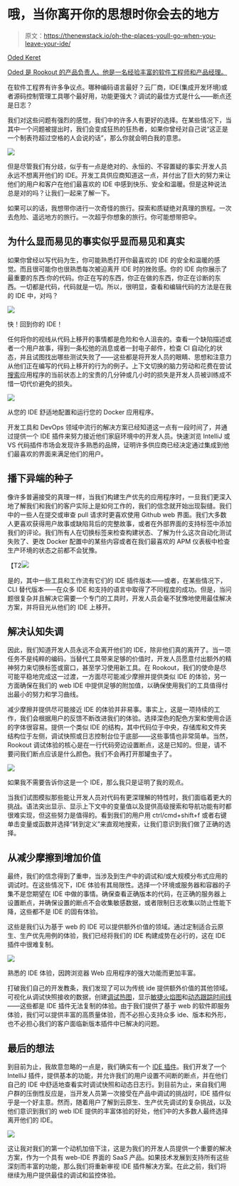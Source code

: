 # 哦，当你离开你的思想时你会去的地方

> 原文：<https://thenewstack.io/oh-the-places-youll-go-when-you-leave-your-ide/>

[](https://www.linkedin.com/in/oded-keret-49786229/)

[Oded Keret](https://www.linkedin.com/in/oded-keret-49786229/)

[Oded 是 Rookout 的产品负责人。他是一名经验丰富的软件工程师和产品经理。](https://www.linkedin.com/in/oded-keret-49786229/)

[](https://www.linkedin.com/in/oded-keret-49786229/)[](https://www.linkedin.com/in/oded-keret-49786229/)

在软件工程界有许多争议点。哪种编码语言最好？云厂商，IDE(集成开发环境)或者源码控制管理工具哪个最好用，功能更强大？调试的最佳方式是什么——断点还是日志？

我们对这些问题有强烈的感觉，我们中的许多人有更好的选择。在某些情况下，当其中一个问题被提出时，我们会变成狂热的狂热者，如果你曾经对自己说“这正是一个制表符超过空格的人会说的话”，那么你就会明白我的意思。

[![](img/9892432a62f7d15f3934334228aba2cf.png)](https://cdn.thenewstack.io/media/2021/08/81ec3fd8-image3.png)

但是尽管我们有分歧，似乎有一点是绝对的、永恒的、不容置疑的事实:开发人员永远不想离开他们的 IDE。开发工具供应商知道这一点，并付出了巨大的努力来让他们的用户和客户在他们最喜欢的 IDE 中感到快乐、安全和温暖。但是这种说法总是对的吗？让我们一起来了解一下。

如果可以的话，我想带你进行一次奇怪的旅行。探索和质疑绝对真理的旅程。一次去危险、遥远地方的旅行。一次超乎你想象的旅行。你可能想带把伞。

## 为什么显而易见的事实似乎显而易见和真实

如果你曾经以写代码为生，你可能熟悉打开你最喜欢的 IDE 的安全和温暖的感觉。而且很可能你也很熟悉每次被迫离开 IDE 时的挫败感。你的 IDE 向你展示了最重要的东西:你的代码。你正在写的东西，你正在做的东西，你正在诊断的东西。一切都是代码，代码就是一切。所以，很明显，查看和编辑代码的方法是在我的 IDE 中，对吗？

[![](img/40f3fba9f45e6ce900bc92761b3959f4.png)](https://cdn.thenewstack.io/media/2021/08/40c39b38-image7.png)

快！回到你的 IDE！

任何将你的视线从代码上移开的事情都是危险和令人沮丧的。查看一个缺陷描述或者一个用户故事，得到一条松弛的消息或者一封电子邮件，检查 CI 自动化的状态，并且试图找出哪些测试失败了——这些都是将开发人员的眼睛、思想和注意力从他们正在编写的代码上移开的行为的例子。上下文切换的脑力劳动和花费在尝试[搜索](https://en.wikipedia.org/wiki/Grok)应用程序的当前状态上的宝贵的几分钟或几小时的损失是开发人员被训练成不惜一切代价避免的损失。

[![](img/4ce8128bf2e328bc458c8c7e4cf34301.png)](https://cdn.thenewstack.io/media/2021/08/cbb1cd4f-image6.png)

从您的 IDE 舒适地配置和运行您的 Docker 应用程序。

开发工具和 DevOps 领域中流行的解决方案已经知道这一点有一段时间了，并通过提供一个 IDE 插件来努力接近他们家庭环境中的开发人员。快速浏览 IntelliJ 或 VS 代码插件市场会发现许多熟悉的品牌，证明许多供应商已经决定通过集成到他们最喜欢的界面来满足他们的用户。

## 播下异端的种子

像许多普遍接受的真理一样，当我们构建生产优先的应用程序时，一旦我们更深入地了解我们和我们的客户实际上是如何工作的，我们的信念就开始出现裂缝。我们中的一些人在提交或审查 pull 请求时更喜欢使用 Github web 界面。我们大多数人更喜欢获得用户故事或缺陷背后的完整故事，或者在外部界面的支持标签中添加我们的评论。我们所有人在切换标签来检查构建状态、了解为什么这次自动化测试失败了、更改 Docker 配置中的某些内容或者在我们最喜欢的 APM 仪表板中检查生产环境的状态之前都不会犹豫。

【T2![](img/5d8e45dbb04836529e614e52150c06d3.png)

是的，其中一些工具和工作流有它们的 IDE 插件版本——或者，在某些情况下，CLI 替代版本——在众多 IDE 和支持的语言中取得了不同程度的成功。但是，当问题很复杂并且解决它需要一个专门的工具时，开发人员会毫不犹豫地使用最佳解决方案，并将目光从他们的 IDE 上移开。

## 解决认知失调

因此，我们知道开发人员永远不会离开他们的 IDE，除非他们真的离开了。当一项任务不是纯粹的编码，当替代工具带来足够的价值时，开发人员愿意付出额外的精神努力来切换标签或窗口，甚至学习使用新工具。在 Rookout，我们的使命是尽可能平稳地完成这一过渡，一方面尽可能减少摩擦并提供类似 IDE 的体验，另一方面确保在我们的 web IDE 中提供足够的附加值，以确保使用我们的工具值得付出最小的努力和学习曲线。

减少摩擦并提供尽可能接近 IDE 的体验并非易事。事实上，这是一项持续的工作，我们会根据用户的反馈不断改进我们的体验。选择深色的配色方案和使用合适的字体很容易。提供一个类似 IDE 的结构，其中代码位于中央，存储库和文件夹结构位于左侧，调试快照或日志控制台位于底部——这些事情也非常简单。当然，Rookout 调试体验的核心是在一行代码旁边设置断点，这是已知的。但是，请不要问我们断点应该是什么颜色。我们不会再打开那罐虫子了。

[![](img/4e4adf465a9e996ca2d347999ab7f9b3.png)](https://cdn.thenewstack.io/media/2021/08/1860a781-image5.png)

如果我不需要告诉你这是一个 IDE，那么我只是证明了我的观点。

当我们试图模拟那些能让开发人员对代码有更深理解的特性时，我们面临着更大的挑战。语法突出显示、显示上下文中的变量值以及提供高级搜索和导航功能有时都很难实现，但这些努力是值得的。看到我们的用户用 ctrl/cmd+shift+f 或者右键单击变量或函数并选择“转到定义”来直观地搜索，让我们意识到我们做了正确的选择。

## 从减少摩擦到增加价值

最终，我们的信念得到了重申，当涉及到生产中的调试和/或大规模分布式应用的调试时。在这些情况下，IDE 体验有其局限性。选择一个环境或服务器和容器的子集不是您期望在 IDE 中做的事情。确保查看正确版本的代码，在正确的服务器上设置断点，并确保设置的断点不会收集敏感数据，或者限制日志收集以防止性能下降，这些都不是 IDE 的固有体验。

这些是我们认为基于 web 的 IDE 可以提供额外价值的领域。通过定制适合云原生、生产优先用例的体验，我们已经将我们的 IDE 构建成势在必行的，这在 IDE 插件中很难复制。

[![](img/b725a67d28d71e4c4c1c557d07b2553b.png)](https://cdn.thenewstack.io/media/2021/08/844c20d2-image4.png)

熟悉的 IDE 体验，因跨浏览器 Web 应用程序的强大功能而更加丰富。

打破我们自己的开发教条，我们发现了可以为传统 ide 提供额外价值的其他领域。可视化从调试快照接收的数据，创建[调试热图](https://www.rookout.com/blog/setting-a-live-debugging-dashboard-to-catch-a-thief-of-time)，显示[敏捷火焰图](https://thenewstack.io/rookouts-agile-flame-graphs-give-quick-visual-insight-into-production-code/)和[动态跟踪时间线](https://www.rookout.com/blog/getting-by-with-a-little-help-from-my-visual-tracing)——这些都是 IDE 插件无法复制的体验。由于我们提供了基于 web 的软件即服务体验，我们可以提供丰富的高质量体验，而不必担心支持众多 ide、版本和外形，也不必担心我们的客户面临新版本插件中已解决的问题。

## 最后的想法

到目前为止，我故意忽略的一点是，我们确实有一个 [IDE 插件](https://plugins.jetbrains.com/plugin/12637-rookout)。我们开发了一个 IntelliJ 插件，提供基本的功能，并允许我们的用户设置不间断的断点，并在他们自己的 IDE 中舒适地查看实时调试快照和动态日志行。到目前为止，来自我们用户群的压倒性反应是，当开发人员第一次接受在产品中调试的挑战时，IDE 插件似乎是一个好主意。然而，随着用户了解到云原生、生产优先调试的复杂挑战，以及他们意识到我们的 web IDE 提供的丰富体验的好处，他们中的大多数人最终选择离开他们的 IDE。

[![](img/531facb8103328fd0a1b32051a5e5ef7.png)](https://cdn.thenewstack.io/media/2021/08/2e8efe8d-image2.png)

这让我对我们的第一个动机加倍下注，这是为我们的开发人员提供一个重要的解决方案，作为一个具有 web-IDE 界面的 SaaS 产品。如果技术发展到支持所有这些深刻而丰富的功能，那么我们将重新审视 IDE 插件解决方案。在此之前，我们将继续为用户提供最佳的调试和监控体验。

<svg xmlns:xlink="http://www.w3.org/1999/xlink" viewBox="0 0 68 31" version="1.1"><title>Group</title> <desc>Created with Sketch.</desc></svg>